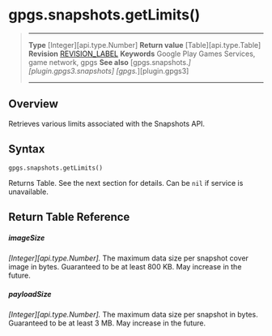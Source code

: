 # gpgs.snapshots.getLimits()

> --------------------- ------------------------------------------------------------------------------------------
> __Type__              [Integer][api.type.Number]
> __Return value__      [Table][api.type.Table]
> __Revision__          [REVISION_LABEL](REVISION_URL)
> __Keywords__          Google Play Games Services, game network, gpgs
> __See also__          [gpgs.snapshots.*][plugin.gpgs3.snapshots]
>                       [gpgs.*][plugin.gpgs3]
> --------------------- ------------------------------------------------------------------------------------------

## Overview

Retrieves various limits associated with the Snapshots API.

## Syntax

	gpgs.snapshots.getLimits()

Returns Table. See the next section for details. Can be `nil` if service is unavailable.

## Return Table Reference

##### imageSize
_[Integer][api.type.Number]._ The maximum data size per snapshot cover image in bytes. Guaranteed to be at least 800 KB. May increase in the future.
##### payloadSize
_[Integer][api.type.Number]._ The maximum data size per snapshot in bytes. Guaranteed to be at least 3 MB. May increase in the future.